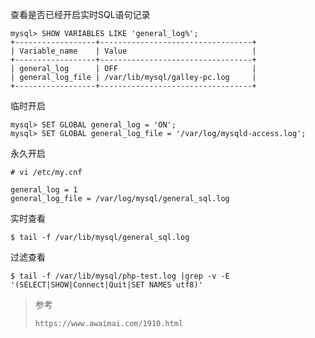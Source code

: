 查看是否已经开启实时SQL语句记录

```
mysql> SHOW VARIABLES LIKE 'general_log%';
+------------------+----------------------------------+
| Variable_name    | Value                            |
+------------------+----------------------------------+
| general_log      | OFF                              |
| general_log_file | /var/lib/mysql/galley-pc.log     |
+------------------+----------------------------------+
```

临时开启

```
mysql> SET GLOBAL general_log = 'ON';
mysql> SET GLOBAL general_log_file = '/var/log/mysqld-access.log';
```

永久开启

```
# vi /etc/my.cnf

general_log = 1
general_log_file = /var/log/mysql/general_sql.log
```

实时查看

```
$ tail -f /var/lib/mysql/general_sql.log
```

过滤查看

```
$ tail -f /var/lib/mysql/php-test.log |grep -v -E '(SELECT|SHOW|Connect|Quit|SET NAMES utf8)'
```

> 参考
>
> ```
> https://www.awaimai.com/1910.html
> ```



